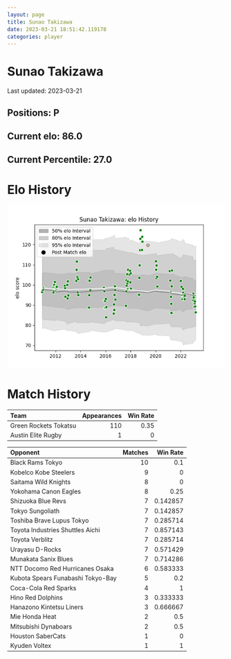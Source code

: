 ```yaml
---  
layout: page  
title: Sunao Takizawa  
date: 2023-03-21 18:51:42.119178  
categories: player  
---
```

# Sunao Takizawa


Last updated: 2023-03-21
## Positions: P

## Current elo: 86.0

## Current Percentile: 27.0

# Elo History


![elo history](history_SunaoTakizawa.png)
# Match History


| Team                  |   Appearances |   Win Rate |
|:----------------------|--------------:|-----------:|
| Green Rockets Tokatsu |           110 |       0.35 |
| Austin Elite Rugby    |             1 |       0    |

| Opponent                          |   Matches |   Win Rate |
|:----------------------------------|----------:|-----------:|
| Black Rams Tokyo                  |        10 |   0.1      |
| Kobelco Kobe Steelers             |         9 |   0        |
| Saitama Wild Knights              |         8 |   0        |
| Yokohama Canon Eagles             |         8 |   0.25     |
| Shizuoka Blue Revs                |         7 |   0.142857 |
| Tokyo Sungoliath                  |         7 |   0.142857 |
| Toshiba Brave Lupus Tokyo         |         7 |   0.285714 |
| Toyota Industries Shuttles Aichi  |         7 |   0.857143 |
| Toyota Verblitz                   |         7 |   0.285714 |
| Urayasu D-Rocks                   |         7 |   0.571429 |
| Munakata Sanix Blues              |         7 |   0.714286 |
| NTT Docomo Red Hurricanes Osaka   |         6 |   0.583333 |
| Kubota Spears Funabashi Tokyo-Bay |         5 |   0.2      |
| Coca-Cola Red Sparks              |         4 |   1        |
| Hino Red Dolphins                 |         3 |   0.333333 |
| Hanazono Kintetsu Liners          |         3 |   0.666667 |
| Mie Honda Heat                    |         2 |   0.5      |
| Mitsubishi Dynaboars              |         2 |   0.5      |
| Houston SaberCats                 |         1 |   0        |
| Kyuden Voltex                     |         1 |   1        |